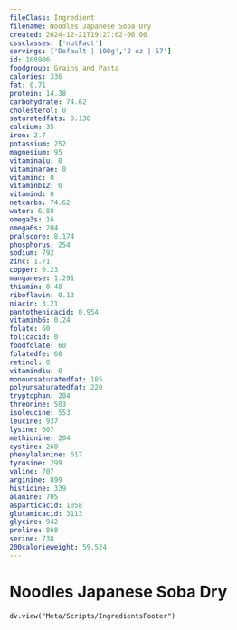 ```yaml
---
fileClass: Ingredient
filename: Noodles Japanese Soba Dry
created: 2024-12-21T19:27:02-06:00
cssclasses: ['nutFact']
servings: ['Default | 100g','2 oz | 57']
id: 168906
foodgroup: Grains and Pasta
calories: 336
fat: 0.71
protein: 14.38
carbohydrate: 74.62
cholesterol: 0
saturatedfats: 0.136
calcium: 35
iron: 2.7
potassium: 252
magnesium: 95
vitaminaiu: 0
vitaminarae: 0
vitaminc: 0
vitaminb12: 0
vitamind: 0
netcarbs: 74.62
water: 6.88
omega3s: 16
omega6s: 204
pralscore: 8.174
phosphorus: 254
sodium: 792
zinc: 1.71
copper: 0.23
manganese: 1.291
thiamin: 0.48
riboflavin: 0.13
niacin: 3.21
pantothenicacid: 0.954
vitaminb6: 0.24
folate: 60
folicacid: 0
foodfolate: 60
folatedfe: 60
retinol: 0
vitamindiu: 0
monounsaturatedfat: 185
polyunsaturatedfat: 220
tryptophan: 204
threonine: 503
isoleucine: 553
leucine: 937
lysine: 607
methionine: 204
cystine: 268
phenylalanine: 617
tyrosine: 299
valine: 707
arginine: 899
histidine: 339
alanine: 705
asparticacid: 1058
glutamicacid: 3113
glycine: 942
proline: 868
serine: 738
200calorieweight: 59.524
---
```


# Noodles Japanese Soba Dry

```dataviewjs
dv.view("Meta/Scripts/IngredientsFooter")
```